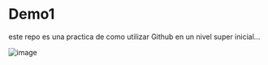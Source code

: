 ﻿# Demo1
este repo es una practica de como utilizar Github en un nivel super inicial...

![image](https://github.com/gmzLucass/Demo1/assets/169400662/35752aac-0767-4f77-8eed-29c9942b9d55)
